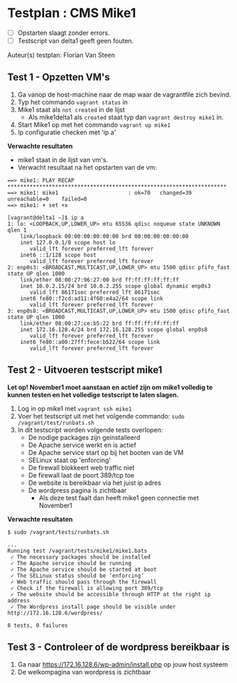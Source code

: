# Testplan : CMS Mike1

- [ ] Opstarten slaagt zonder errors.
- [ ] Testscript van delta1 geeft geen fouten.

Auteur(s) testplan: Florian Van Steen

## Test 1 - Opzetten VM's
1. Ga vanop de host-machine naar de map waar de vagrantfile zich bevind.
2. Typ het commando `vagrant status` in
3. Mike1 staat als `not created` in de lijst
   - Als mike1delta1 als `created` staat typ dan `vagrant destroy mike1` in.
4. Start Mike1 op met het commando `vagrant up mike1`
5. Ip configuratie checken met 'ip a'

**Verwachte resultaten**

- mike1 staat in de lijst van vm's.
- Verwacht resultaat na het opstarten van de vm:

```
==> mike1: PLAY RECAP *********************************************************************
==> mike1: mike1                      : ok=70   changed=39   unreachable=0    failed=0
==> mike1: + set +x
```
```
[vagrant@delta1 ~]$ ip a
1: lo: <LOOPBACK,UP,LOWER_UP> mtu 65536 qdisc noqueue state UNKNOWN qlen 1
    link/loopback 00:00:00:00:00:00 brd 00:00:00:00:00:00
    inet 127.0.0.1/8 scope host lo
       valid_lft forever preferred_lft forever
    inet6 ::1/128 scope host
       valid_lft forever preferred_lft forever
2: enp0s3: <BROADCAST,MULTICAST,UP,LOWER_UP> mtu 1500 qdisc pfifo_fast state UP qlen 1000
    link/ether 08:00:27:96:27:00 brd ff:ff:ff:ff:ff:ff
    inet 10.0.2.15/24 brd 10.0.2.255 scope global dynamic enp0s3
       valid_lft 86171sec preferred_lft 86171sec
    inet6 fe80::f2cd:ad11:4f60:e4a2/64 scope link
       valid_lft forever preferred_lft forever
3: enp0s8: <BROADCAST,MULTICAST,UP,LOWER_UP> mtu 1500 qdisc pfifo_fast state UP qlen 1000
    link/ether 08:00:27:ce:b5:22 brd ff:ff:ff:ff:ff:ff
    inet 172.16.128.4/24 brd 172.16.128.255 scope global enp0s8
       valid_lft forever preferred_lft forever
    inet6 fe80::a00:27ff:fece:b522/64 scope link
       valid_lft forever preferred_lft forever
```

## Test 2 - Uitvoeren testscript mike1
**Let op! November1 moet aanstaan en actief zijn om mike1 volledig te kunnen testen en het volledige testscript te laten slagen.**

1. Log in op mike1 met `vagrant ssh mike1`
2. Voer het testscript uit met het volgende commando: `sudo /vagrant/test/runbats.sh`
3. In dit testscript worden volgende tests overlopen:
   - De nodige packages zijn geinstalleerd
   - De Apache service werkt en is actief
   - De Apache service start op bij het booten van de VM
   - SELinux staat op 'enforcing'
   - De firewall blokkeert web traffic niet
   - De firewall laat de poort 389/tcp toe
   - De website is bereikbaar via het juist ip adres
   - De wordpress pagina is zichtbaar
      - Als deze test faalt dan heeft mike1 geen connectie met November1

**Verwachte resultaten**

```
$ sudo /vagrant/tests/runbats.sh

...
Running test /vagrant/tests/mike1/mike1.bats
 ✓ The necessary packages should be installed
 ✓ The Apache service should be running
 ✓ The Apache service should be started at boot
 ✓ The SELinux status should be ‘enforcing’
 ✓ Web traffic should pass through the firewall
 ✓ Check if the firewall is allowing port 389/tcp
 ✓ The website should be accessible through HTTP at the right ip address
 ✓ The Wordpress install page should be visible under http://172.16.128.6/wordpress/

8 tests, 0 failures
```

## Test 3 - Controleer of de wordpress bereikbaar is

1. Ga naar https://172.16.128.6/wp-admin/install.php op jouw host systeem
2. De welkompagina van wordpress is zichtbaar
